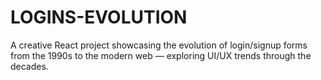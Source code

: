 # LOGINS-EVOLUTION
A creative React project showcasing the evolution of login/signup forms from the 1990s to the modern web — exploring UI/UX trends through the decades.
